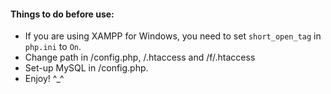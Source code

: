 #### Things to do before use:
- If you are using XAMPP for Windows, you need to set `short_open_tag` in `php.ini` to `On`.
- Change path in /config.php, /.htaccess and /f/.htaccess
- Set-up MySQL in /config.php.
- Enjoy! ^_^